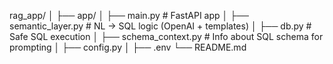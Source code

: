 rag_app/
│
├── app/
│   ├── main.py               # FastAPI app
│   ├── semantic_layer.py     # NL → SQL logic (OpenAI + templates)
│   ├── db.py                 # Safe SQL execution
│   ├── schema_context.py     # Info about SQL schema for prompting
│   ├── config.py
│
├── .env
└── README.md
